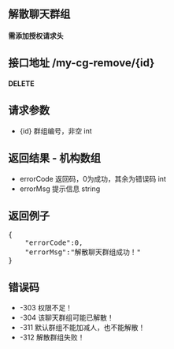 ## 解散聊天群组
#### 需添加授权请求头

## 接口地址 /my-cg-remove/{id}
#### DELETE

## 请求参数
* {id} 群组编号，非空 int

## 返回结果 - 机构数组
* errorCode	返回码，0为成功，其余为错误码 int
* errorMsg 提示信息 string


## 返回例子
<pre>
{
	"errorCode":0,
	"errorMsg":"解散聊天群组成功！"
}
</pre>

## 错误码
* -303 权限不足！
* -304 该聊天群组可能已解散！
* -311 默认群组不能加减人，也不能解散！
* -312 解散群组失败！
